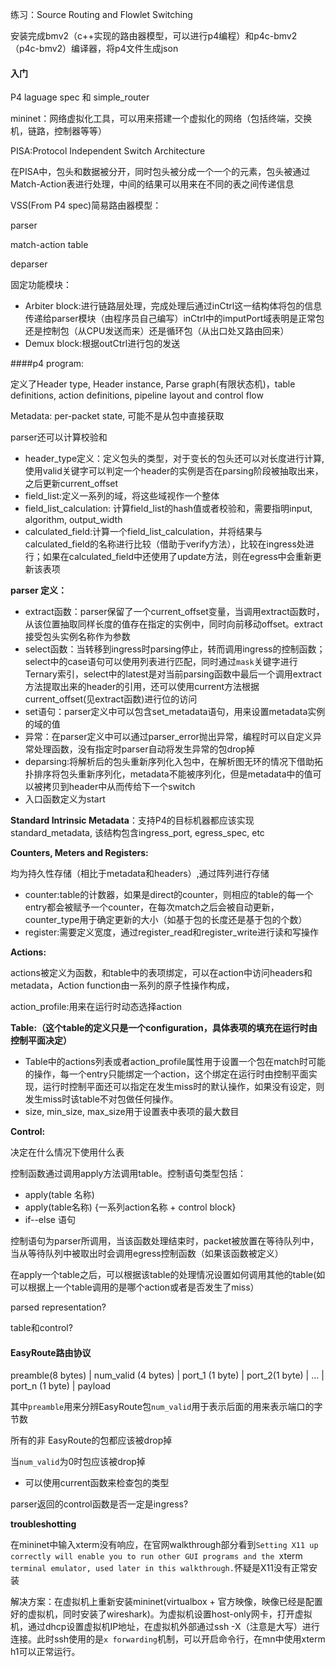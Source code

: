 练习：Source Routing and Flowlet Switching

安装完成bmv2（c++实现的路由器模型，可以进行p4编程）和p4c-bmv2（p4c-bmv2）编译器，将p4文件生成json





#### 入门

P4 laguage spec 和 simple_router

mininet：网络虚拟化工具，可以用来搭建一个虚拟化的网络（包括终端，交换机，链路，控制器等等）

PISA:Protocol Independent Switch Architecture

在PISA中，包头和数据被分开，同时包头被分成一个一个的元素，包头被通过Match-Action表进行处理，中间的结果可以用来在不同的表之间传递信息

VSS(From P4 spec)简易路由器模型：

parser

match-action table

deparser

固定功能模块：

+ Arbiter block:进行链路层处理，完成处理后通过inCtrl这一结构体将包的信息传递给parser模块（由程序员自己编写）inCtrl中的imputPort域表明是正常包还是控制包（从CPU发送而来）还是循环包（从出口处又路由回来）
+ Demux block:根据outCtrl进行包的发送



####p4 program:

定义了Header type, Header instance,  Parse graph(有限状态机)，table definitions, action definitions, pipeline layout and control flow

Metadata: per-packet state, 可能不是从包中直接获取

parser还可以计算校验和

+ header_type定义：定义包头的类型，对于变长的包头还可以对长度进行计算,使用valid关键字可以判定一个header的实例是否在parsing阶段被抽取出来，之后更新current_offset
+ field_list:定义一系列的域，将这些域视作一个整体
+ field_list_calculation: 计算field_list的hash值或者校验和，需要指明input, algorithm, output_width
+ calculated_field:计算一个field_list_calculation，并将结果与calculated_field的名称进行比较（借助于verify方法），比较在ingress处进行；如果在calculated_field中还使用了update方法，则在egress中会重新更新该表项

**parser 定义：**

+ extract函数：parser保留了一个current_offset变量，当调用extract函数时，从该位置抽取同样长度的值存在指定的实例中，同时向前移动offset。extract接受包头实例名称作为参数
+ select函数：当转移到ingress时parsing停止，转而调用ingress的控制函数；select中的case语句可以使用列表进行匹配，同时通过`mask`关键字进行Ternary索引，select中的latest是对当前parsing函数中最后一个调用extract方法提取出来的header的引用，还可以使用current方法根据current_offset(见extract函数)进行位的访问
+ set语句：parser定义中可以包含set_metadata语句，用来设置metadata实例的域的值
+ 异常：在parser定义中可以通过parser_error抛出异常，编程时可以自定义异常处理函数，没有指定时parser自动将发生异常的包drop掉
+ deparsing:将解析后的包头重新序列化入包中，在解析图无环的情况下借助拓扑排序将包头重新序列化，metadata不能被序列化，但是metadata中的值可以被拷贝到header中从而传给下一个switch
+ 入口函数定义为start

**Standard Intrinsic Metadata**：支持P4的目标机器都应该实现standard_metadata, 该结构包含ingress_port, egress_spec, etc

**Counters, Meters and Registers:**

均为持久性存储（相比于metadata和headers）,通过阵列进行存储

+ counter:table的计数器，如果是direct的counter，则相应的table的每一个entry都会被赋予一个counter，在每次match之后会被自动更新，counter_type用于确定更新的大小（如基于包的长度还是基于包的个数）
+ register:需要定义宽度，通过register_read和register_write进行读和写操作

**Actions:**

actions被定义为函数，和table中的表项绑定，可以在action中访问headers和metadata，Action function由一系列的原子性操作构成，

action_profile:用来在运行时动态选择action

**Table:（这个table的定义只是一个configuration，具体表项的填充在运行时由控制平面决定）**

+ Table中的actions列表或者action_profile属性用于设置一个包在match时可能的操作，每一个entry只能绑定一个action，这个绑定在运行时由控制平面实现，运行时控制平面还可以指定在发生miss时的默认操作，如果没有设定，则发生miss时该table不对包做任何操作。
+ size, min_size, max_size用于设置表中表项的最大数目

**Control:**

决定在什么情况下使用什么表

控制函数通过调用apply方法调用table。控制语句类型包括：

+ apply(table 名称)
+ apply(table名称) {一系列action名称 + control block}
+ if--else 语句 

控制语句为parser所调用，当该函数处理结束时，packet被放置在等待队列中，当从等待队列中被取出时会调用egress控制函数（如果该函数被定义）

在apply一个table之后，可以根据该table的处理情况设置如何调用其他的table(如可以根据上一个table调用的是哪个action或者是否发生了miss）







parsed representation?

table和control?





#### EasyRoute路由协议

preamble(8 bytes) | num_valid (4 bytes) | port_1 (1 byte) | port_2(1 byte) | ... | port_n (1 byte) | payload

其中`preamble`用来分辨EasyRoute包`num_valid`用于表示后面的用来表示端口的字节数

所有的非 EasyRoute的包都应该被drop掉

当`num_valid`为0时包应该被drop掉

+ 可以使用current函数来检查包的类型


parser返回的control函数是否一定是ingress?

**troubleshotting**

在mininet中输入xterm没有响应，在官网walkthrough部分看到`Setting X11 up correctly will enable you to run other GUI programs and the `xterm` terminal emulator, used later in this walkthrough.`怀疑是X11没有正常安装

解决方案：在虚拟机上重新安装mininet(virtualbox + 官方映像，映像已经是配置好的虚拟机，同时安装了wireshark)。为虚拟机设置host-only网卡，打开虚拟机，通过dhcp设置虚拟机IP地址，在虚拟机外部通过ssh -X（注意是大写）进行连接。此时ssh使用的是`x forwarding`机制，可以开启命令行，在mn中使用xterm h1可以正常运行。